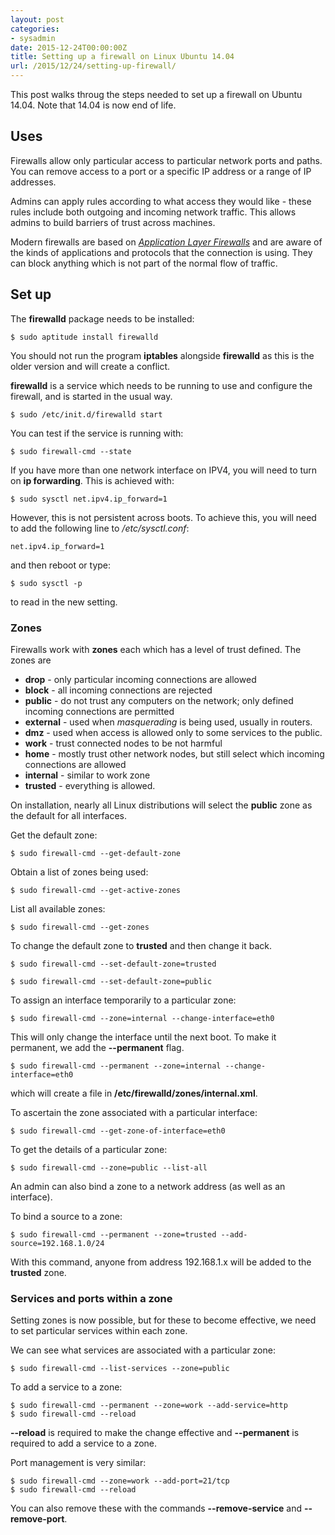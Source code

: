 ```yaml
---
layout: post
categories:
- sysadmin
date: 2015-12-24T00:00:00Z
title: Setting up a firewall on Linux Ubuntu 14.04
url: /2015/12/24/setting-up-firewall/
---
```


This post walks throug the steps needed to set up a firewall on Ubuntu 14.04. Note that 14.04 is now end of life. 

## Uses
Firewalls allow only particular access to particular network ports and paths. You can remove access to a port or a specific IP address or a range of IP addresses.

Admins can apply rules according to what access they would like - these rules include both outgoing and incoming network traffic. This allows admins to build barriers of trust across machines.

Modern firewalls are based on [_Application Layer Firewalls_](https://en.wikipedia.org/wiki/Application_firewall) and are aware of the kinds of applications and protocols that the connection is using. They can block anything which is not part of the normal flow of traffic.

## Set up

The __firewalld__ package needs to be installed:

    $ sudo aptitude install firewalld 

You should not run the program __iptables__ alongside __firewalld__ as this is the older version and will create a conflict.

__firewalld__ is a service which needs to be running to use and configure the firewall, and is started in the usual way.

    $ sudo /etc/init.d/firewalld start 

You can test if the service is running with:

    $ sudo firewall-cmd --state

If you have more than one network interface on IPV4, you will need to turn on **ip forwarding**. This is achieved with:

    $ sudo sysctl net.ipv4.ip_forward=1

However, this is not persistent across boots. To achieve this, you will need to add the following line to */etc/sysctl.conf*:

    net.ipv4.ip_forward=1 

and then reboot or type:

    $ sudo sysctl -p 

to read in the new setting.

### Zones

Firewalls work with **zones** each which has a level of trust defined. The zones are

* **drop** - only particular incoming connections are allowed
* **block** - all incoming connections are rejected
* **public** - do not trust any computers on the network; only defined incoming connections are permitted
* **external** - used when _masquerading_ is being used, usually in routers. 
* **dmz** - used when access is allowed only to some services to the public. 
* **work** - trust connected nodes to be not harmful
* **home** - mostly trust other network nodes, but still select which incoming connections are allowed
* **internal** - similar to work zone
* **trusted** - everything is allowed.

On installation, nearly all Linux distributions will select the __public__ zone as the default for all interfaces.

Get the default zone:

    $ sudo firewall-cmd --get-default-zone

Obtain a list of zones being used:

    $ sudo firewall-cmd --get-active-zones 

List all available zones:

    $ sudo firewall-cmd --get-zones 

To change the default zone to **trusted** and then change it back.

    $ sudo firewall-cmd --set-default-zone=trusted

    $ sudo firewall-cmd --set-default-zone=public


To assign an interface temporarily to a particular zone:

    $ sudo firewall-cmd --zone=internal --change-interface=eth0

This will only change the interface until the next boot. To make it permanent, we add the **--permanent** flag.

    $ sudo firewall-cmd --permanent --zone=internal --change-interface=eth0

which will create a file in **/etc/firewalld/zones/internal.xml**.

To ascertain the zone associated with a particular interface:

    $ sudo firewall-cmd --get-zone-of-interface=eth0

To get the details of a particular zone:

    $ sudo firewall-cmd --zone=public --list-all 

An admin can also bind a zone to a network address (as well as an interface).

To bind a source to a zone:

    $ sudo firewall-cmd --permanent --zone=trusted --add-source=192.168.1.0/24

With this command, anyone from address 192.168.1.x will be added to the **trusted** zone. 

### Services and ports within a zone

Setting zones is now possible, but for these to become effective, we need to set particular services within each zone.

We can see what services are associated with a particular zone:

    $ sudo firewall-cmd --list-services --zone=public

To add a service to a zone:

    $ sudo firewall-cmd --permanent --zone=work --add-service=http
    $ sudo firewall-cmd --reload 

**--reload** is required to make the change effective and **--permanent** is required to add a service to a zone.

Port management is very similar:

    $ sudo firewall-cmd --zone=work --add-port=21/tcp
    $ sudo firewall-cmd --reload 

You can also remove these with the commands **--remove-service** and **--remove-port**. 
